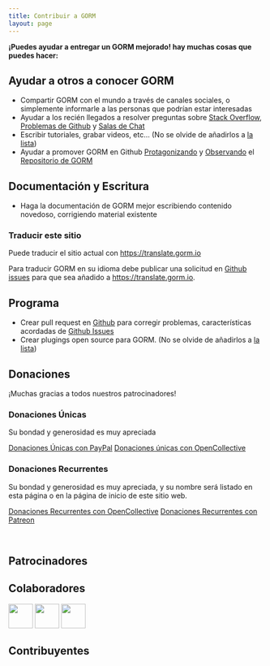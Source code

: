 ```yaml
---
title: Contribuir a GORM
layout: page
---
```


**¡Puedes ayudar a entregar un GORM mejorado! hay muchas cosas que puedes hacer:**

## Ayudar a otros a conocer GORM

* Compartir GORM con el mundo a través de canales sociales, o simplemente informarle a las personas que podrían estar interesadas
* Ayudar a los recién llegados a resolver preguntas sobre [Stack Overflow](https://stackoverflow.com/questions/tagged/go-gorm), [Problemas de Github](https://github.com/jinzhu/gorm/issues) y [Salas de Chat](/community.html#Chat)
* Escribir tutoriales, grabar videos, etc... (No se olvide de añadirlos a [la lista](/community.html))
* Ayudar a promover GORM en Github [Protagonizando](https://github.com/jinzhu/gorm/stargazers) y [Observando](https://github.com/jinzhu/gorm/watchers) el [Repositorio de GORM](https://github.com/jinzhu/gorm)

## Documentación y Escritura

* Haga la documentación de GORM mejor escribiendo contenido novedoso, corrigiendo material existente

### Traducir este sitio

Puede traducir el sitio actual con <https://translate.gorm.io>

Para traducir GORM en su idioma debe publicar una solicitud en [Github issues](https://github.com/jinzhu/gorm.io/issues) para que sea añadido a <https://translate.gorm.io>.

## Programa

* Crear pull request en [Github](https://github.com/jinzhu/gorm) para corregir problemas, características acordadas de [Github Issues](https://github.com/jinzhu/gorm/issues)
* Crear plugings open source para GORM. (No se olvide de añadirlos a [la lista](/community.html#Open-Sources))

## Donaciones

¡Muchas gracias a todos nuestros patrocinadores!

### Donaciones Únicas

Su bondad y generosidad es muy apreciada

[Donaciones Únicas con PayPal](https://www.paypal.me/zhangjinzhu) [Donaciones únicas con OpenCollective](https://opencollective.com/gorm)

### Donaciones Recurrentes

Su bondad y generosidad es muy apreciada, y su nombre será listado en esta página o en la página de inicio de este sitio web.

[Donaciones Recurrentes con OpenCollective](https://opencollective.com/gorm) [Donaciones Recurrentes con Patreon](https://www.patreon.com/jinzhu)

<br />

## Patrocinadores

<object type="image/svg+xml" data="https://opencollective.com/gorm/tiers/sponsor.svg?avatarHeight=68&width=740"></object>

## Colaboradores

<div class="backers-list">
  
<a href="https://www.patreon.com/jeffprestes"><img style="width: 48px" src="http://i.imgur.com/7SPpyLw.jpg"></img></a>
<a href="https://www.patreon.com/user/creators?u=5447334"><img style="width: 48px" src="https://c8.patreon.com/2/400/5447334"></img></a>
<a href="https://www.patreon.com/user/creators?u=4875083"><img style="width: 48px" src="https://c8.patreon.com/2/100/4875083"></img></a>
</div>

<object type="image/svg+xml" data="https://opencollective.com/gorm/tiers/backer.svg?avatarHeight=48&width=740"></object>

## Contribuyentes

<object type="image/svg+xml" data="https://opencollective.com/gorm/contributors.svg?avatarHeight=32&width=740"></object>
